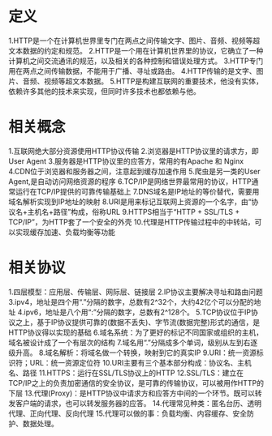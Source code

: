 # 定义
1.HTTP是一个在计算机世界里专门在两点之间传输文字、图片、音频、视频等超文本数据的约定和规范。
2.HTTP是一个用在计算机世界里的协议，它确立了一种计算机之间交流通讯的规范，以及相关的各种控制和错误处理方式。
3.HTTP专门用在两点之间传输数据，不能用于广播、寻址或路由。
4.HTTP传输的是文字、图片、音频、视频等超文本数据。
5.HTTP是构建互联网的重要技术，他没有实体，依赖许多其他的技术来实现，但同时许多技术也都依赖与他。

# 相关概念
1.互联网绝大部分资源使用HTTP协议传输
2.浏览器是HTTP协议里的请求方，即User Agent
3.服务器是HTTP协议里的应答方，常用的有Apache 和 Nginx
4.CDN位于浏览器和服务器之间，注意起到缓存加速作用
5.爬虫是另一类的User Agent,是自动访问网络资源的程序 
6.TCP/IP是网络世界最常用的协议，HTTP通常运行在TCP/IP提供的可靠传输基础上
7.DNS域名是IP地址的等价替代，需要用域名解析实现到IP地址的映射
8.URI是用来标记互联网上资源的一个名字，由“协议名+主机名+路径”构成，俗称URL
9.HTTPS相当于“HTTP + SSL/TLS + TCP/IP”，为HTTP套了一个安全的外壳
10.代理是HTTP传输过程中的中转站，可以实现缓存加速、负载均衡等功能

# 相关协议
1.四层模型：应用层、传输层、网际层、链接层
2.IP协议主要解决寻址和路由问题
3.ipv4，地址是四个用“.”分隔的数字，总数有2^32个，大约42亿个可以分配的地址
4.ipv6，地址是八个用“:”分隔的数字，总数有2^128个。
5.TCP协议位于IP协议之上，基于IP协议提供可靠的(数据不丢失)、字节流(数据完整)形式的通信，是HTTP协议得以实现的基础
6.域名系统：为了更好的标记不同国家或组织的主机，域名被设计成了一个有层次的结构
7.域名用“.”分隔成多个单词，级别从左到右逐级升高。
8.域名解析：将域名做一个转换，映射到它的真实IP
9.URI：统一资源标识符；URL：统一资源定位符
10.URI主要有三个基本部分构成：协议名、主机名、路径
11.HTTPS：运行在SSL/TLS协议上的HTTP
12.SSL/TLS：建立在TCP/IP之上的负责加密通信的安全协议，是可靠的传输协议，可以被用作HTTP的下层
13.代理(Proxy)：是HTTP协议中请求方和应答方中间的一个环节。既可以转发客户端的请求，也可以转发服务器的应答。
14.代理常见种类：匿名台历、透明代理、正向代理、反向代理
15.代理可以做的事：负载均衡、内容缓存、安全防护、数据处理。
